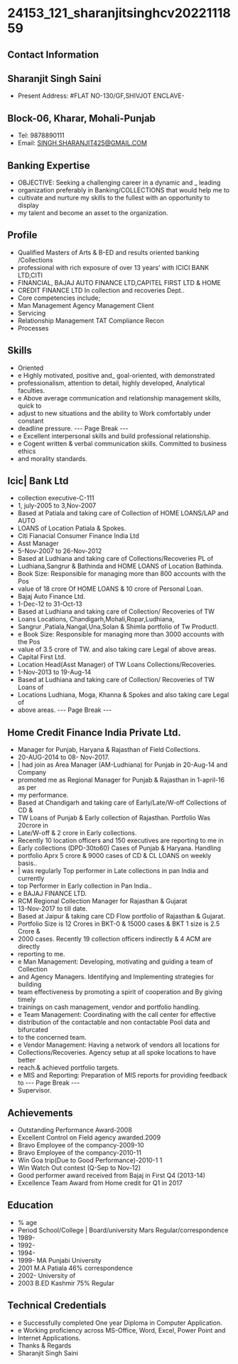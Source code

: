 # 24153_121_sharanjitsinghcv2022111859

## Contact Information



## Sharanjit Singh Saini

* Present Address: #FLAT NO-130/GF,SHIVJOT ENCLAVE-


## Block-06, Kharar, Mohali-Punjab

* Tel: 9878890111
* Email: SINGH.SHARANJIT425@GMAIL.COM


## Banking Expertise

* OBJECTIVE: Seeking a challenging career in a dynamic and _ leading
* organization preferably in Banking/COLLECTIONS that would help me to
* cultivate and nurture my skills to the fullest with an opportunity to display
* my talent and become an asset to the organization.


## Profile

* Qualified Masters of Arts & B-ED and results oriented banking /Collections
* professional with rich exposure of over 13 years’ with ICICI BANK LTD,CITI
* FINANCIAL, BAJAJ AUTO FINANCE LTD,CAPITEL FIRST LTD & HOME
* CREDIT FINANCE LTD In collection and recoveries Dept..
* Core competencies include;
* Man Management Agency Management Client
* Servicing
* Relationship Management TAT Compliance Recon
* Processes


## Skills

* Oriented
* e Highly motivated, positive and_ goal-oriented, with demonstrated
* professionalism, attention to detail, highly developed, Analytical faculties.
* e Above average communication and relationship management skills, quick to
* adjust to new situations and the ability to Work comfortably under constant
* deadline pressure.
--- Page Break ---
* e Excellent interpersonal skills and build professional relationship.
* e Cogent written & verbal communication skills. Committed to business ethics
* and morality standards.


## Icic| Bank Ltd

* collection executive-C-111
* 1, july-2005 to 3,Nov-2007
* Based at Patiala and taking care of Collection of HOME LOANS/LAP and AUTO
* LOANS of Location Patiala & Spokes.
* Citi Fianacial Consumer Finance India Ltd
* Asst Manager
* 5-Nov-2007 to 26-Nov-2012
* Based at Ludhiana and taking care of Collections/Recoveries PL of
* Ludhiana,Sangrur & Bathinda and HOME LOANS of Location Bathinda.
* Book Size: Responsible for managing more than 800 accounts with the Pos
* value of 18 crore Of HOME LOANS & 10 crore of Personal Loan.
* Bajaj Auto Finance Ltd.
* 1-Dec-12 to 31-Oct-13
* Based at Ludhiana and taking care of Collection/ Recoveries of TW
* Loans Locations, Chandigarh,Mohali,Ropar,Ludhiana,
* Sangrur ,Patiala,Nangal,Una,Solan & Shimla portfolio of Tw Productl.
* e Book Size: Responsible for managing more than 3000 accounts with the Pos
* value of 3.5 crore of TW. and also taking care Legal of above areas.
* Capital First Ltd.
* Location Head(Asst Manager) of TW Loans Collections/Recoveries.
* 1-Nov-2013 to 19-Aug-14
* Based at Ludhiana and taking care of Collection/ Recoveries of TW Loans of
* Locations Ludhiana, Moga, Khanna & Spokes and also taking care Legal of
* above areas.
--- Page Break ---


## Home Credit Finance India Private Ltd.

* Manager for Punjab, Haryana & Rajasthan of Field Collections.
* 20-AUG-2014 to 08- Nov-2017.
* | had join as Area Manager (AM-Ludhiana) for Punjab in 20-Aug-14 and Company
* promoted me as Regional Manager for Punjab & Rajasthan in 1-april-16 as per
* my performance.
* Based at Chandigarh and taking care of Early/Late/W-off Collections of CD &
* TW Loans of Punjab & Early collection of Rajasthan. Portfolio Was 20crore in
* Late/W-off & 2 crore in Early collections.
* Recently 10 location officers and 150 executives are reporting to me in
* Early collections (DPD-30to60) Cases of Punjab & Haryana. Handling
* portfolio Aprx 5 crore & 9000 cases of CD & CL LOANS on weekly basis..
* | was regularly Top performer in Late collections in pan India and currently
* top Performer in Early collection in Pan India..
* e BAJAJ FINANCE LTD.
* RCM Regional Collection Manager for Rajasthan & Gujarat
* 13-Nov-2017 to till date.
* Based at Jaipur & taking care CD Flow portfolio of Rajasthan & Gujarat.
* Portfolio Size is 12 Crores in BKT-0 & 15000 cases & BKT 1 size is 2.5 Crore &
* 2000 cases. Recently 19 collection officers indirectly & 4 ACM are directly
* reporting to me.
* e Man Management: Developing, motivating and guiding a team of Collection
* and Agency Managers. Identifying and Implementing strategies for building
* team effectiveness by promoting a spirit of cooperation and By giving timely
* trainings on cash management, vendor and portfolio handling.
* e Team Management: Coordinating with the call center for effective
* distribution of the contactable and non contactable Pool data and bifurcated
* to the concerned team.
* e Vendor Management: Having a network of vendors all locations for
* Collections/Recoveries. Agency setup at all spoke locations to have better
* reach.& achieved portfolio targets.
* e MIS and Reporting: Preparation of MIS reports for providing feedback to
--- Page Break ---
* Supervisor.


## Achievements

* Outstanding Performance Award-2008
* Excellent Control on Field agency awarded.2009
* Bravo Employee of the compancy-2009-10
* Bravo Employee of the compancy-2010-11
* Win Goa trip(Due to Good Performance)-2010-1 1
* Win Watch Out contest (Q-Sep to Nov-12)
* Good performer award received from Bajaj in First Q4 (2013-14)
* Excellence Team Award from Home credit for Q1 in 2017


## Education

* % age
* Period School/College | Board/university Mars Regular/correspondence
* 1989-
* 1992-
* 1994-
* 1999- MA Punjabi University
* 2001 M.A Patiala 46% correspondence
* 2002- University of
* 2003 B.ED Kashmir 75% Regular


## Technical Credentials

* e Successfully completed One year Diploma in Computer Application.
* e Working proficiency across MS-Office, Word, Excel, Power Point and
* Internet Applications.
* Thanks & Regards
* Sharanjit Singh Saini

